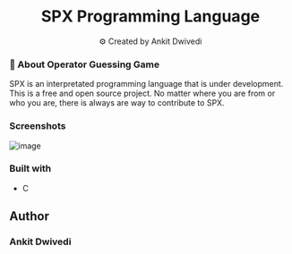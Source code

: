 <h1 align="center">SPX Programming Language</h1>
<p align="center">
      ⚙️ Created by Ankit Dwivedi
</p>

### 🎯 About Operator Guessing Game

SPX is an interpretated programming language that is under development. This is a free and open source project. No matter where you are from or who you are, there is always are way to contribute to SPX.


### Screenshots

![image](https://user-images.githubusercontent.com/65527745/211745417-2c0e09fe-dab7-4c35-b16d-abfbf6b4aaa7.png)


### Built with

- C

## Author
### Ankit Dwivedi
